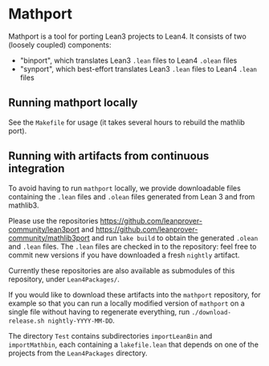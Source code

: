 # Mathport

Mathport is a tool for porting Lean3 projects to Lean4. It consists of two (loosely coupled) components:

- "binport", which translates Lean3 `.lean` files to Lean4 `.olean` files
- "synport", which best-effort translates Lean3 `.lean` files to Lean4 `.lean` files

## Running mathport locally

See the `Makefile` for usage (it takes several hours to rebuild the mathlib port).

## Running with artifacts from continuous integration

To avoid having to run `mathport` locally, we provide downloadable files
containing the `.lean` files and `.olean` files generated from Lean 3 and from mathlib3.

Please use the repositories
https://github.com/leanprover-community/lean3port
and
https://github.com/leanprover-community/mathlib3port
and run `lake build` to obtain the generated `.olean` and `.lean` files.
The `.lean` files are checked in to the repository: feel free to commit new versions
if you have downloaded a fresh `nightly` artifact.

Currently these repositories are also available as submodules of this repository,
under `Lean4Packages/`.

If you would like to download these artifacts into the `mathport` repository,
for example so that you can run a locally modified version of `mathport`
on a single file without having to regenerate everything, run
`./download-release.sh nightly-YYYY-MM-DD`.


The directory `Test` contains subdirectories `importLeanBin` and `importMathbin`,
each containing a `lakefile.lean` that depends on one of the projects
from the `Lean4Packages` directory.